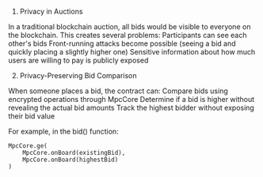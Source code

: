 1. Privacy in Auctions
   
In a traditional blockchain auction, all bids would be visible to everyone on the blockchain. This creates several problems:
Participants can see each other's bids
Front-running attacks become possible (seeing a bid and quickly placing a slightly higher one)
Sensitive information about how much users are willing to pay is publicly exposed


2. Privacy-Preserving Bid Comparison

When someone places a bid, the contract can:
  Compare bids using encrypted operations through MpcCore
  Determine if a bid is higher without revealing the actual bid amounts
  Track the highest bidder without exposing their bid value

For example, in the bid() function:

    MpcCore.ge(
        MpcCore.onBoard(existingBid),
        MpcCore.onBoard(highestBid)
    )

